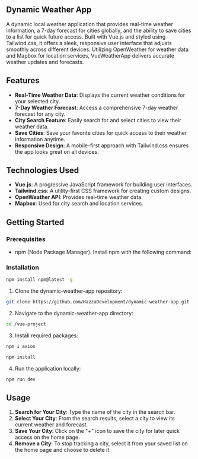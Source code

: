 ## Dynamic Weather App
A dynamic local weather application that provides real-time weather information, a 7-day forecast for cities globally, and the ability to save cities to a list for quick future access. Built with Vue.js and styled using Tailwind.css, it offers a sleek, responsive user interface that adjusts smoothly across different devices. Utilizing OpenWeather for weather data and Mapbox for location services, VueWeatherApp delivers accurate weather updates and forecasts.

## Features

- **Real-Time Weather Data**: Displays the current weather conditions for your selected city.
- **7-Day Weather Forecast**: Access a comprehensive 7-day weather forecast for any city.
- **City Search Feature**: Easily search for and select cities to view their weather data.
- **Save Cities**: Save your favorite cities for quick access to their weather information anytime.
- **Responsive Design**: A mobile-first approach with Tailwind.css ensures the app looks great on all devices.

## Technologies Used

- **Vue.js**: A progressive JavaScript framework for building user interfaces.
- **Tailwind.css**: A utility-first CSS framework for creating custom designs.
- **OpenWeather API**: Provides real-time weather data.
- **Mapbox**: Used for city search and location services.

## Getting Started

### Prerequisites

- npm (Node Package Manager). Install npm with the following command:

### Installation

```bash
npm install npm@latest -g
``` 

1.  Clone the dynamic-weather-app repository:
```bash
git clone https://github.com/HazzaDevelopment/dynamic-weather-app.git
```
2.  Navigate to the dynamic-weather-app directory:
```bash
cd /vue-project
```
3.  Install required packages:
```bash
npm i axios
```
```bash
npm install 
```
4.  Run the application locally:
```bash
npm run dev 
```

## Usage

1.  **Search for Your City**: Type the name of the city in the search bar.
2.  **Select Your City**: From the search results, select a city to view its current weather and forecast.
3.  **Save Your City**: Click on the "+" icon to save the city for later quick access on the home page.
4.  **Remove a City**: To stop tracking a city, select it from your saved list on the home page and choose to delete it.
